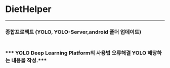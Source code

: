 # DietHelper
<hr/>
<h3>종합프로젝트 (YOLO, YOLO-Server,android 폴더 업데이트)<h3> <br>
*** YOLO Deep Learning Platform의 사용법 오류해결 YOLO 해당하는 내용을 작성.***
  

